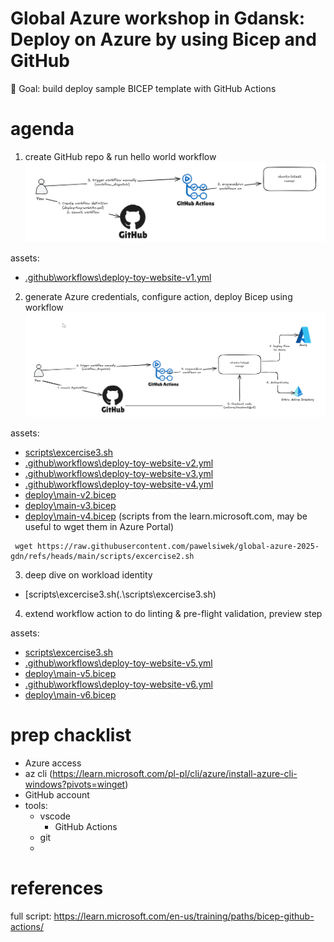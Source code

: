 # Global Azure workshop in Gdansk: Deploy on Azure by using Bicep and GitHub
🎯 Goal: build deploy sample BICEP template with GitHub Actions

# agenda
1) create GitHub repo & run hello world workflow
![image](img/1-excercise.png)

assets:
* [.github\workflows\deploy-toy-website-v1.yml](.github\workflows\deploy-toy-website-v1.yml)


2) generate Azure credentials, configure action, deploy Bicep using workflow
![image](img/2-excercise.png)

assets:
* [scripts\excercise3.sh](.\scripts\excercise2.sh)
* [.github\workflows\deploy-toy-website-v2.yml](.github\workflows\deploy-toy-website-v2.yml)
* [.github\workflows\deploy-toy-website-v3.yml](.github\workflows\deploy-toy-website-v3.yml)
* [.github\workflows\deploy-toy-website-v4.yml](.github\workflows\deploy-toy-website-v4.yml)
* [deploy\main-v2.bicep](.deploy\main-v2.bicep)
* [deploy\main-v3.bicep](.deploy\main-v3.bicep)
* [deploy\main-v4.bicep](.deploy\main-v4.bicep)
(scripts from the learn.microsoft.com, may be useful to wget them in Azure Portal)
```
 wget https://raw.githubusercontent.com/pawelsiwek/global-azure-2025-gdn/refs/heads/main/scripts/excercise2.sh
```

3) deep dive on workload identity
* [scripts\excercise3.sh(.\scripts\excercise3.sh)

4) extend workflow action to do linting & pre-flight validation, preview step

assets:
* [scripts\excercise3.sh](.\scripts\excercise4.sh)
* [.github\workflows\deploy-toy-website-v5.yml](.github\workflows\deploy-toy-website-v5.yml)
* [deploy\main-v5.bicep](.deploy\main-v5.bicep)
* [.github\workflows\deploy-toy-website-v6.yml](.github\workflows\deploy-toy-website-v6.yml)
* [deploy\main-v6.bicep](.deploy\main-v6.bicep)



# prep chacklist
* Azure access
* az cli (https://learn.microsoft.com/pl-pl/cli/azure/install-azure-cli-windows?pivots=winget)
* GitHub account
* tools:
    * vscode
      * GitHub Actions
    * git
    *


# references
full script: https://learn.microsoft.com/en-us/training/paths/bicep-github-actions/ 
